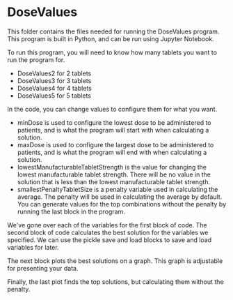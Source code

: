 # DoseValues

This folder contains the files needed for running the DoseValues program. This program is built in Python, and can be run using Jupyter Notebook. 

To run this program, you will need to know how many tablets you want to run the program for. 

- DoseValues2 for 2 tablets
- DoseValues3 for 3 tablets
- DoseValues4 for 4 tablets
- DoseValues5 for 5 tablets

In the code, you can change values to configure them for what you want.

- minDose is used to configure the lowest dose to be administered to patients, and is what the program will start with when calculating a solution.
- maxDose is used to configure the largest dose to be administered to patients, and is what the program will end with when calculating a solution.
- lowestManufacturableTabletStrength is the value for changing the lowest manufacturable tablet strength. There will be no value in the solution that is less than the lowest manufacturable tablet strength.
- smallestPenaltyTabletSize is a penalty variable used in calculating the average. The penalty will be used in calculating the average by default. You can generate values for the top combinations without the penalty by running the last block in the program. 

We've gone over each of the variables for the first block of code. The second block of code calculates the best solution for the variables we specified. We can use the pickle save and load blocks to save and load variables for later.

The next block plots the best solutions on a graph. This graph is adjustable for presenting your data.

Finally, the last plot finds the top solutions, but calculating them without the penalty.
